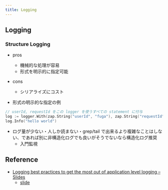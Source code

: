 ```yaml
---
title: Logging
---
```


## Logging

### Structure Logging
* pros
    * 機械的な処理が容易
    * 形式を明示的に指定可能
* cons
    * シリアライズにコスト

* 形式の明示的な指定の例
``` go
// userId, requestId をこの logger を使うすべての statement に付与
log := logger.With(zap.String("userId", "fuga"), zap.String("requestId", "piyo"))
log.Info("hello world")
```

* ログ量が少ない・人しか読まない・grep/tail で出来るより複雑なことはしない、であれば別に非構造化ログでも良いがそうでないなら構造化ログ推奨
    * 入門監視

## Reference
* [Logging best practices to get the most out of application level logging – Slides](https://geshan.com.np/blog/2019/03/follow-these-logging-best-practices-to-get-the-most-out-of-application-level-logging-slides/)
    * [slide](https://speakerdeck.com/geshan/logging-best-practices)
